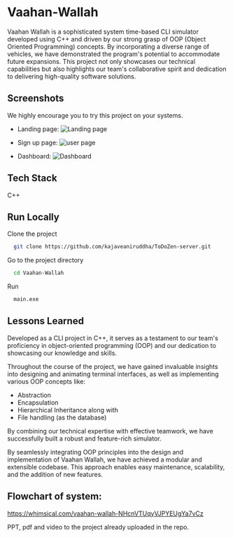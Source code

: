 
# Vaahan-Wallah

Vaahan Wallah is a sophisticated system time-based CLI simulator developed using C++ and driven by our strong grasp of OOP (Object Oriented Programming) concepts. By incorporating a diverse range of vehicles, we have demonstrated the program's potential to accommodate future expansions. This project not only showcases our technical capabilities but also highlights our team's collaborative spirit and dedication to delivering high-quality software solutions.



## Screenshots

We highly encourage you to try this project on your systems.

* Landing page:
![Landing page](https://github.com/kajaveaniruddha/Vaahan-Wallah/assets/66174998/3b0865e6-7cdd-4c02-87d6-963b19110560)


* Sign up page:
![user page](https://github.com/kajaveaniruddha/Vaahan-Wallah/assets/66174998/0c60123a-aea6-4e00-9f9f-10ac8ce3d826)


* Dashboard:
![Dashboard](https://github.com/kajaveaniruddha/Vaahan-Wallah/assets/66174998/4798a780-4ca2-4aef-925e-12f54a1ba72d)

## Tech Stack

C++
            


## Run Locally

Clone the project

```bash
  git clone https://github.com/kajaveaniruddha/ToDoZen-server.git
```

Go to the project directory

```bash
  cd Vaahan-Wallah
```

Run

```bash
  main.exe
```

## Lessons Learned

Developed as a CLI project in C++, it serves as a testament to our team's proficiency in object-oriented programming (OOP) and our dedication to showcasing our knowledge and skills.

Throughout the course of the project, we have gained invaluable insights into designing and animating terminal interfaces, as well as implementing various OOP concepts like: 
* Abstraction
* Encapsulation
* Hierarchical Inheritance
along with
* File handling (as the database)

By combining our technical expertise with effective teamwork, we have successfully built a robust and feature-rich simulator.

By seamlessly integrating OOP principles into the design and implementation of Vaahan Wallah, we have achieved a modular and extensible codebase. This approach enables easy maintenance, scalability, and the addition of new features. 
## Flowchart of system:

https://whimsical.com/vaahan-wallah-NHcnVTUqyVJPYEUgYa7vCz

PPT, pdf and video to the project already uploaded in the repo.
